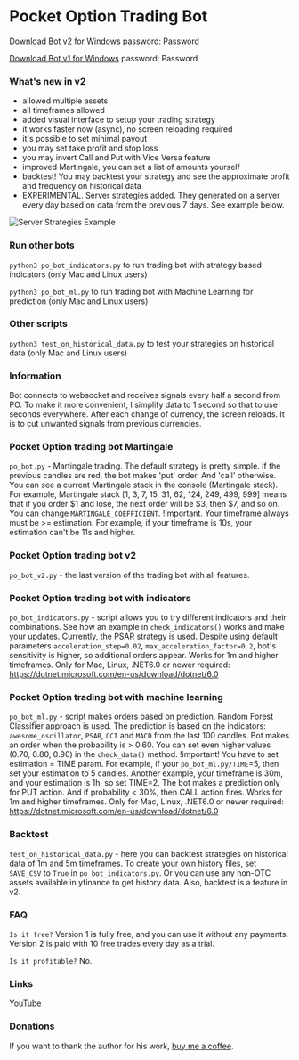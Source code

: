 # Pocket Option Trading Bot

[Download Bot v2 for Windows](https://drive.google.com/file/d/1NnOpoKeE08Q-oMSzpQ-VZ2h4i7ZtHAVB) password: Password

[Download Bot v1 for Windows](https://drive.google.com/file/d/1RiNGyNvrSooTqOWVv6vj9GKtWupOtfMs) password: Password

### What's new in v2
- allowed multiple assets
- all timeframes allowed
- added visual interface to setup your trading strategy
- it works faster now (async), no screen reloading required
- it's possible to set minimal payout
- you may set take profit and stop loss
- you may invert Call and Put with Vice Versa feature
- improved Martingale, you can set a list of amounts yourself
- backtest! You may backtest your strategy and see the approximate profit and frequency on historical data
- EXPERIMENTAL. Server strategies added. They generated on a server every day based on data from the previous 7 days. See example below.

![Server Strategies Example](server_strategies.png)



### Run other bots
`python3 po_bot_indicators.py`
to run trading bot with strategy based indicators (only Mac and Linux users)

`python3 po_bot_ml.py`
to run trading bot with Machine Learning for prediction (only Mac and Linux users)

### Other scripts
`python3 test_on_historical_data.py`
to test your strategies on historical data (only Mac and Linux users)

### Information
Bot connects to websocket and receives signals every half a second from PO.
To make it more convenient, I simplify data to 1 second so that to use seconds
everywhere. After each change of currency, the screen reloads. It is to cut
unwanted signals from previous currencies.

### Pocket Option trading bot Martingale
`po_bot.py` - Martingale trading. The default strategy is pretty simple. If the previous candles are red, the bot makes 'put' order. And 'call' otherwise. You can see a current Martingale stack in the console (Martingale stack). For example, Martingale stack [1, 3, 7, 15, 31, 62, 124, 249, 499, 999] means that if you order $1 and lose, the next order will be $3, then $7, and so on. You can change `MARTINGALE_COEFFICIENT`.
!Important. Your timeframe always must be >= estimation. For example, if your timeframe is 10s, your estimation can't be 11s and higher.

### Pocket Option trading bot v2
`po_bot_v2.py` - the last version of the trading bot with all features.

### Pocket Option trading bot with indicators
`po_bot_indicators.py` - script allows you to try different indicators and their combinations. See how an example in `check_indicators()` works and make your updates. Currently, the PSAR strategy is used. Despite using default parameters `acceleration_step=0.02`, `max_acceleration_factor=0.2`, bot's sensitivity is higher, so additional orders appear. Works for 1m and higher timeframes. 
Only for Mac, Linux, .NET6.0 or newer required: https://dotnet.microsoft.com/en-us/download/dotnet/6.0

### Pocket Option trading bot with machine learning
`po_bot_ml.py` - script makes orders based on prediction. Random Forest Classifier approach is used. The prediction is based on the indicators: `awesome_oscillator`, `PSAR`, `CCI` and `MACD` from the last 100 candles. Bot makes an order when the probability is > 0.60. You can set even higher values (0.70, 0.80, 0.90) in the `check_data()` method. !important! You have to set estimation = TIME param. For example, if your `po_bot_ml.py/TIME`=5, then set your estimation to 5 candles. Another example, your timeframe is 30m, and your estimation is 1h, so set TIME=2. The bot makes a prediction only for PUT action. And if probability < 30%, then CALL action fires. Works for 1m and higher timeframes. 
Only for Mac, Linux, .NET6.0 or newer required: https://dotnet.microsoft.com/en-us/download/dotnet/6.0

### Backtest
`test_on_historical_data.py` - here you can backtest strategies on historical data of 1m and 5m timeframes. To create your own history files, set `SAVE_CSV` to `True` in `po_bot_indicators.py`. Or you can use any non-OTC assets available in yfinance to get history data.
Also, backtest is a feature in v2.

### FAQ
`Is it free?`
Version 1 is fully free, and you can use it without any payments. Version 2 is paid with 10 free trades every day as a trial.

`Is it profitable?`
No.

### Links
[YouTube](https://www.youtube.com/channel/UCfVo7aRwQ0M0EV6LeC7R5Gw)

### Donations
If you want to thank the author for his work, [buy me a coffee](https://buymeacoffee.com/vitaliisviatiuk).
